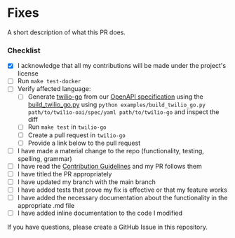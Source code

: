 <!--
We appreciate the effort for this pull request but before that please make sure you read the contribution guidelines, then fill out the blanks below.

Please format the PR title appropriately based on the type of change:
  <type>[!]: <description>
Where <type> is one of: docs, chore, feat, fix, test.
Add a '!' after the type for breaking changes (e.g. feat!: new breaking feature).

**All third-party contributors acknowledge that any contributions they provide will be made under the same open-source license that the open-source project is provided under.**

Please enter each Issue number you are resolving in your PR after one of the following words [Fixes, Closes, Resolves]. This will auto-link these issues and close them when this PR is merged!
e.g.
Fixes #1
Closes #2
-->

# Fixes #

A short description of what this PR does.

### Checklist
- [x] I acknowledge that all my contributions will be made under the project's license
- [ ] Run `make test-docker`
- [ ] Verify affected language:
    - [ ] Generate [twilio-go](https://github.com/twilio/twilio-go) from our [OpenAPI specification](https://github.com/twilio/twilio-oai) using the [build_twilio_go.py](./examples/build_twilio_go.py) using `python examples/build_twilio_go.py path/to/twilio-oai/spec/yaml path/to/twilio-go` and inspect the diff
    - [ ] Run `make test` in `twilio-go`
    - [ ] Create a pull request in `twilio-go`
    - [ ] Provide a link below to the pull request
- [ ] I have made a material change to the repo (functionality, testing, spelling, grammar)
- [ ] I have read the [Contribution Guidelines](https://github.com/twilio/twilio-oai-generator/blob/main/CONTRIBUTING.md) and my PR follows them
- [ ] I have titled the PR appropriately
- [ ] I have updated my branch with the main branch
- [ ] I have added tests that prove my fix is effective or that my feature works
- [ ] I have added the necessary documentation about the functionality in the appropriate .md file
- [ ] I have added inline documentation to the code I modified

If you have questions, please create a GitHub Issue in this repository.
